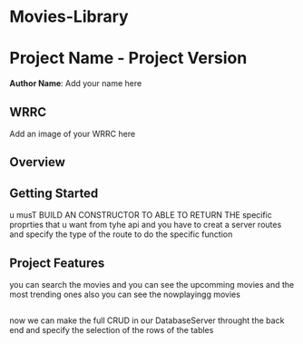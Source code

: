 # Movies-Library

# Project Name - Project Version

**Author Name**: Add your name here

## WRRC

Add an image of your WRRC here

## Overview

## Getting Started
u musT BUILD AN CONSTRUCTOR TO ABLE TO RETURN THE specific proprties that u want from tyhe api and you have to creat a server routes and specify the type of the route to do the specific function

## Project Features
you can search the movies and you can see the upcomming movies and the most trending ones also you can see the nowplayingg movies

##

now we can make the full CRUD in our DatabaseServer throught the back end and specify the selection of the rows of the tables